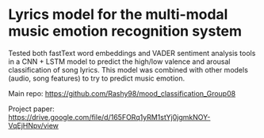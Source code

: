 # Lyrics model for the multi-modal music emotion recognition system

Tested both fastText word embeddings and VADER sentiment analysis tools in a CNN + LSTM model to predict the high/low valence and arousal classification of song lyrics. This model was combined with other models (audio, song features) to try to predict music emotion.

Main repo: https://github.com/Rashy98/mood_classification_Group08

Project paper: https://drive.google.com/file/d/165FORq1yRM1stYj0jgmkNOY-VqEjHNpv/view
